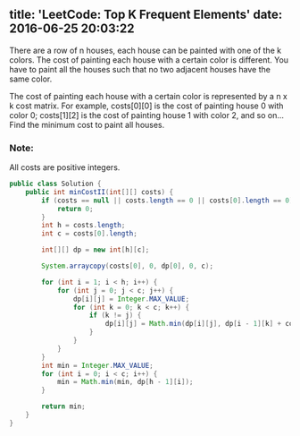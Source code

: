 title: 'LeetCode: Top K Frequent Elements'
date: 2016-06-25 20:03:22
---

There are a row of n houses, each house can be painted with one of the k colors. The cost of painting each house with a certain color is different. You have to paint all the houses such that no two adjacent houses have the same color.

The cost of painting each house with a certain color is represented by a n x k cost matrix. For example, costs[0][0] is the cost of painting house 0 with color 0; costs[1][2] is the cost of painting house 1 with color 2, and so on... Find the minimum cost to paint all houses.

### Note:
All costs are positive integers.


```java
public class Solution {
    public int minCostII(int[][] costs) {
        if (costs == null || costs.length == 0 || costs[0].length == 0) {
            return 0;
        }
        int h = costs.length;
        int c = costs[0].length;

        int[][] dp = new int[h][c];

        System.arraycopy(costs[0], 0, dp[0], 0, c);

        for (int i = 1; i < h; i++) {
            for (int j = 0; j < c; j++) {
                dp[i][j] = Integer.MAX_VALUE;
                for (int k = 0; k < c; k++) {
                    if (k != j) {
                        dp[i][j] = Math.min(dp[i][j], dp[i - 1][k] + costs[i][j]);
                    }
                }
            }
        }
        int min = Integer.MAX_VALUE;
        for (int i = 0; i < c; i++) {
            min = Math.min(min, dp[h - 1][i]);
        }

        return min;
    }
}
```